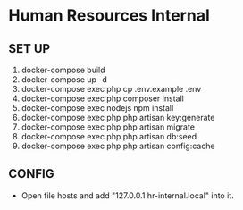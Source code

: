 # Human Resources Internal
## SET UP
1. docker-compose build
2. docker-compose up -d
3. docker-compose exec php cp .env.example .env
4. docker-compose exec php composer install
5. docker-compose exec nodejs npm install
6. docker-compose exec php php artisan key:generate
7. docker-compose exec php php artisan migrate
8. docker-compose exec php php artisan db:seed
9. docker-compose exec php php artisan config:cache

## CONFIG
- Open file hosts and add "127.0.0.1 hr-internal.local" into it.
